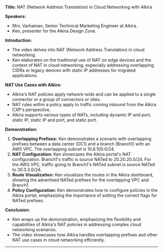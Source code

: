 **Title:** NAT (Network Address Translation) in Cloud Networking with Alkira

**Speakers:** 
- Mrs. Varhaman, Senior Technical Marketing Engineer at Alkira.
- Ken, presenter for the Alkira Design Zone.

**Introduction:**
- The video delves into NAT (Network Address Translation) in cloud networking.
- Ken elaborates on the traditional use of NAT on edge devices and the context of NAT in cloud networking, especially addressing overlapping CIDRs or legacy devices with static IP addresses for migrated applications.

**NAT Use Cases with Alkira:**
- Alkira's NAT policies apply network-wide and can be applied to a single connector or a group of connectors or sites.
- NAT rules within a policy apply to traffic coming inbound from the Alkira CXP's perspective.
- Alkira supports various types of NATs, including dynamic IP and port, static IP, static IP and port, and static port.

**Demonstration:**
1. **Overlapping Prefixes:** Ken demonstrates a scenario with overlapping prefixes between a data center (DC1) and a branch (Branch1) with an AWS VPC. The overlapping subnet is 10.8.100.0/24.
2. **NAT Configuration:** Ken showcases the Alkira portal's NAT configuration. Branch1's traffic is source NATed to 20.20.20.0/24. For the AWS VPC, traffic going to Branch1's NATed subnet is source NATed to 30.3.3.0/24.
3. **Route Visualization:** Ken visualizes the routes in the Alkira dashboard, showing the advertised NATed prefixes for the overlapping VPC and Branch1.
4. **Policy Configuration:** Ken demonstrates how to configure policies in the Alkira portal, emphasizing the importance of setting the correct flags for NATed prefixes.

**Conclusion:**
- Ken wraps up the demonstration, emphasizing the flexibility and capabilities of Alkira's NAT policies in addressing complex cloud networking scenarios.
- The video showcases how Alkira handles overlapping prefixes and other NAT use cases in cloud networking efficiently.

---
